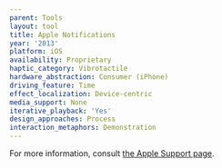 ```yaml
---
parent: Tools
layout: tool
title: Apple Notifications
year: '2013'
platform: iOS
availability: Proprietary
haptic_category: Vibrotactile
hardware_abstraction: Consumer (iPhone)
driving_feature: Time
effect_localization: Device-centric
media_support: None
iterative_playback: 'Yes'
design_approaches: Process
interaction_metaphors: Demonstration
---
```

For more information, consult [the Apple Support page](https://support.apple.com/en-ca/guide/iphone/iph07c867f28/12.0/ios/12.0).
